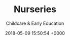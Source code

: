 ---
layout: section
title: Nurseries
subtitle: Childcare &amp; Early Education
description: |
  Our four nurseries offer a welcoming, stimulating and caring environment for children from birth to five years old. Our childcare is affordable, and our nurseries are Ofsted-registered with all of them rated either good or outstanding.
introduction_title: Our nurseries support local families and promote early learning
introduction: |  
  Our hardworking staff are committed to delivering a personalised approach by working closely with families to get to know individual children and their needs.
introduction_photo: '/images/childcare-intro.jpg'
childname: nurseries
childname_title: Our nurseries
facts:
- figure: '210,000'
  description: We’ve provided over 210,000 hours of high quality childcare
- figure: '95%'
  description: We’ve ensured 95% of children leave our nurseries at their expected level of learning and development
- figure: '100%'
  description: We’ve achieved good or outstanding ratings from Ofsted in 100% of our nurseries
- figure: '44,440'
  description: We’ve changed over 44,440 nappies!
story: nurseries
date: 2018-05-09 15:50:54 +0000
---